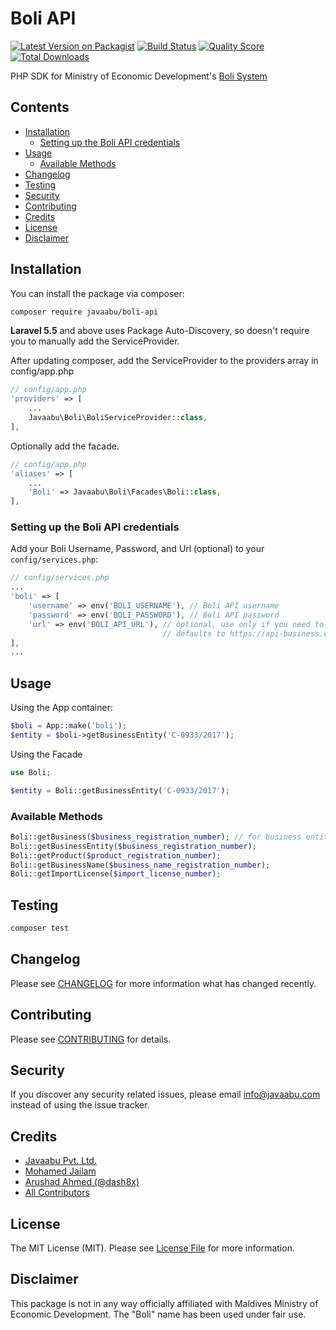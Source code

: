 # Boli API

[![Latest Version on Packagist](https://img.shields.io/packagist/v/javaabu/boli-api.svg?style=flat-square)](https://packagist.org/packages/javaabu/boli-api)
[![Build Status](https://img.shields.io/travis/javaabu/boli-api/master.svg?style=flat-square)](https://travis-ci.org/javaabu/boli-api)
[![Quality Score](https://img.shields.io/scrutinizer/g/javaabu/boli-api.svg?style=flat-square)](https://scrutinizer-ci.com/g/javaabu/boli-api)
[![Total Downloads](https://img.shields.io/packagist/dt/javaabu/boli-api.svg?style=flat-square)](https://packagist.org/packages/javaabu/boli-api)

PHP SDK for Ministry of Economic Development's [Boli System](https://business.egov.mv/)

## Contents

- [Installation](#installation)
    - [Setting up the Boli API credentials](#setting-up-the-boli-api-credentials)
- [Usage](#usage)
    - [Available Methods](#available-methods)
- [Changelog](#changelog)
- [Testing](#testing)
- [Security](#security)
- [Contributing](#contributing)
- [Credits](#credits)
- [License](#license)
- [Disclaimer](#disclaimer)

## Installation

You can install the package via composer:

``` bash
composer require javaabu/boli-api
```

**Laravel 5.5** and above uses Package Auto-Discovery, so doesn't require you to manually add the ServiceProvider.

After updating composer, add the ServiceProvider to the providers array in config/app.php

```php
// config/app.php
'providers' => [
    ...
    Javaabu\Boli\BoliServiceProvider::class,
],
```

Optionally add the facade.
```php
// config/app.php
'aliases' => [
    ...
    'Boli' => Javaabu\Boli\Facades\Boli::class,
],
```

### Setting up the Boli API credentials

Add your Boli Username, Password, and Url (optional) to your `config/services.php`:

```php
// config/services.php
...
'boli' => [
    'username' => env('BOLI_USERNAME'), // Boli API username 
    'password' => env('BOLI_PASSWORD'), // Boli API password 
    'url' => env('BOLI_API_URL'), // optional, use only if you need to override the default,
                                  // defaults to https://api-business.egov.mv/WebApi/api/   
],
...
```

## Usage

Using the App container:


``` php
$boli = App::make('boli');
$entity = $boli->getBusinessEntity('C-0933/2017');
```

Using the Facade

``` php
use Boli;

$entity = Boli::getBusinessEntity('C-0933/2017');
```

### Available Methods

``` php
Boli::getBusiness($business_registration_number); // for business entities + business names
Boli::getBusinessEntity($business_registration_number);
Boli::getProduct($product_registration_number);
Boli::getBusinessName($business_name_registration_number);
Boli::getImportLicense($import_license_number);
```  

## Testing

``` bash
composer test
```

## Changelog

Please see [CHANGELOG](CHANGELOG.md) for more information what has changed recently.

## Contributing

Please see [CONTRIBUTING](CONTRIBUTING.md) for details.

## Security

If you discover any security related issues, please email info@javaabu.com instead of using the issue tracker.

## Credits

- [Javaabu Pvt. Ltd.](https://github.com/javaabu)
- [Mohamed Jailam](http://github.com/muhammedjailam)
- [Arushad Ahmed (@dash8x)](http://arushad.org)
- [All Contributors](../../contributors)

## License

The MIT License (MIT). Please see [License File](LICENSE.md) for more information.

## Disclaimer

This package is not in any way officially affiliated with Maldives Ministry of Economic Development.
The "Boli" name has been used under fair use.
